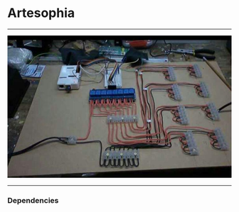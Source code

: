 # Artesophia
- - - -
![title](https://github.com/DanLinus/artesophia/blob/master/imagens/sketch.png)
- - - -
### Dependencies ###

